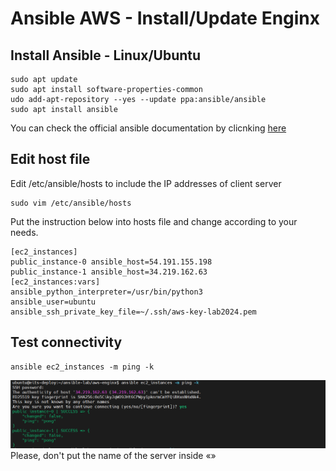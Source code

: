 # Ansible AWS - Install/Update Enginx 

## Install Ansible - Linux/Ubuntu
```
sudo apt update
sudo apt install software-properties-common
udo add-apt-repository --yes --update ppa:ansible/ansible
sudo apt install ansible
```
You can check the official ansible documentation by clicnking [here](https://docs.ansible.com/ansible/latest/installation_guide/installation_distros.html#installing-ansible-on-ubuntu)<br>
## Edit host file
Edit /etc/ansible/hosts to include the IP addresses of client server <br>
```
sudo vim /etc/ansible/hosts
```
Put the instruction below into hosts file and change according to your needs.
```
[ec2_instances]
public_instance-0 ansible_host=54.191.155.198
public_instance-1 ansible_host=34.219.162.63
[ec2_instances:vars]
ansible_python_interpreter=/usr/bin/python3
ansible_user=ubuntu
ansible_ssh_private_key_file=~/.ssh/aws-key-lab2024.pem
```
## Test connectivity
```
ansible ec2_instances -m ping -k
```
![](https://github.com/jmuachifi/ansible/blob/main/cloud-infra/aws-enginx/images/ansible-test-ping-aws-ec2.png)
Please, don't put the  name of the server inside «»
